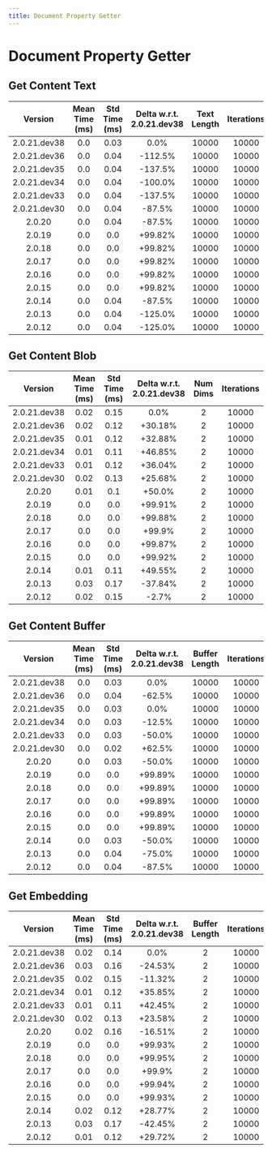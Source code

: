 ```yaml
---
title: Document Property Getter
---
```

# Document Property Getter

## Get Content Text

| Version | Mean Time (ms) | Std Time (ms) | Delta w.r.t. 2.0.21.dev38 | Text Length | Iterations |
| :---: | :---: | :---: | :---: | :---: | :---: |
| 2.0.21.dev38 | 0.0 | 0.03 | 0.0% | 10000 | 10000 |
| 2.0.21.dev36 | 0.0 | 0.04 | -112.5% | 10000 | 10000 |
| 2.0.21.dev35 | 0.0 | 0.04 | -137.5% | 10000 | 10000 |
| 2.0.21.dev34 | 0.0 | 0.04 | -100.0% | 10000 | 10000 |
| 2.0.21.dev33 | 0.0 | 0.04 | -137.5% | 10000 | 10000 |
| 2.0.21.dev30 | 0.0 | 0.04 | -87.5% | 10000 | 10000 |
| 2.0.20 | 0.0 | 0.04 | -87.5% | 10000 | 10000 |
| 2.0.19 | 0.0 | 0.0 | +99.82% | 10000 | 10000 |
| 2.0.18 | 0.0 | 0.0 | +99.82% | 10000 | 10000 |
| 2.0.17 | 0.0 | 0.0 | +99.82% | 10000 | 10000 |
| 2.0.16 | 0.0 | 0.0 | +99.82% | 10000 | 10000 |
| 2.0.15 | 0.0 | 0.0 | +99.82% | 10000 | 10000 |
| 2.0.14 | 0.0 | 0.04 | -87.5% | 10000 | 10000 |
| 2.0.13 | 0.0 | 0.04 | -125.0% | 10000 | 10000 |
| 2.0.12 | 0.0 | 0.04 | -125.0% | 10000 | 10000 |
## Get Content Blob

| Version | Mean Time (ms) | Std Time (ms) | Delta w.r.t. 2.0.21.dev38 | Num Dims | Iterations |
| :---: | :---: | :---: | :---: | :---: | :---: |
| 2.0.21.dev38 | 0.02 | 0.15 | 0.0% | 2 | 10000 |
| 2.0.21.dev36 | 0.02 | 0.12 | +30.18% | 2 | 10000 |
| 2.0.21.dev35 | 0.01 | 0.12 | +32.88% | 2 | 10000 |
| 2.0.21.dev34 | 0.01 | 0.11 | +46.85% | 2 | 10000 |
| 2.0.21.dev33 | 0.01 | 0.12 | +36.04% | 2 | 10000 |
| 2.0.21.dev30 | 0.02 | 0.13 | +25.68% | 2 | 10000 |
| 2.0.20 | 0.01 | 0.1 | +50.0% | 2 | 10000 |
| 2.0.19 | 0.0 | 0.0 | +99.91% | 2 | 10000 |
| 2.0.18 | 0.0 | 0.0 | +99.88% | 2 | 10000 |
| 2.0.17 | 0.0 | 0.0 | +99.9% | 2 | 10000 |
| 2.0.16 | 0.0 | 0.0 | +99.87% | 2 | 10000 |
| 2.0.15 | 0.0 | 0.0 | +99.92% | 2 | 10000 |
| 2.0.14 | 0.01 | 0.11 | +49.55% | 2 | 10000 |
| 2.0.13 | 0.03 | 0.17 | -37.84% | 2 | 10000 |
| 2.0.12 | 0.02 | 0.15 | -2.7% | 2 | 10000 |
## Get Content Buffer

| Version | Mean Time (ms) | Std Time (ms) | Delta w.r.t. 2.0.21.dev38 | Buffer Length | Iterations |
| :---: | :---: | :---: | :---: | :---: | :---: |
| 2.0.21.dev38 | 0.0 | 0.03 | 0.0% | 10000 | 10000 |
| 2.0.21.dev36 | 0.0 | 0.04 | -62.5% | 10000 | 10000 |
| 2.0.21.dev35 | 0.0 | 0.03 | 0.0% | 10000 | 10000 |
| 2.0.21.dev34 | 0.0 | 0.03 | -12.5% | 10000 | 10000 |
| 2.0.21.dev33 | 0.0 | 0.03 | -50.0% | 10000 | 10000 |
| 2.0.21.dev30 | 0.0 | 0.02 | +62.5% | 10000 | 10000 |
| 2.0.20 | 0.0 | 0.03 | -50.0% | 10000 | 10000 |
| 2.0.19 | 0.0 | 0.0 | +99.89% | 10000 | 10000 |
| 2.0.18 | 0.0 | 0.0 | +99.89% | 10000 | 10000 |
| 2.0.17 | 0.0 | 0.0 | +99.89% | 10000 | 10000 |
| 2.0.16 | 0.0 | 0.0 | +99.89% | 10000 | 10000 |
| 2.0.15 | 0.0 | 0.0 | +99.89% | 10000 | 10000 |
| 2.0.14 | 0.0 | 0.03 | -50.0% | 10000 | 10000 |
| 2.0.13 | 0.0 | 0.04 | -75.0% | 10000 | 10000 |
| 2.0.12 | 0.0 | 0.04 | -87.5% | 10000 | 10000 |
## Get Embedding

| Version | Mean Time (ms) | Std Time (ms) | Delta w.r.t. 2.0.21.dev38 | Buffer Length | Iterations |
| :---: | :---: | :---: | :---: | :---: | :---: |
| 2.0.21.dev38 | 0.02 | 0.14 | 0.0% | 2 | 10000 |
| 2.0.21.dev36 | 0.03 | 0.16 | -24.53% | 2 | 10000 |
| 2.0.21.dev35 | 0.02 | 0.15 | -11.32% | 2 | 10000 |
| 2.0.21.dev34 | 0.01 | 0.12 | +35.85% | 2 | 10000 |
| 2.0.21.dev33 | 0.01 | 0.11 | +42.45% | 2 | 10000 |
| 2.0.21.dev30 | 0.02 | 0.13 | +23.58% | 2 | 10000 |
| 2.0.20 | 0.02 | 0.16 | -16.51% | 2 | 10000 |
| 2.0.19 | 0.0 | 0.0 | +99.93% | 2 | 10000 |
| 2.0.18 | 0.0 | 0.0 | +99.95% | 2 | 10000 |
| 2.0.17 | 0.0 | 0.0 | +99.9% | 2 | 10000 |
| 2.0.16 | 0.0 | 0.0 | +99.94% | 2 | 10000 |
| 2.0.15 | 0.0 | 0.0 | +99.93% | 2 | 10000 |
| 2.0.14 | 0.02 | 0.12 | +28.77% | 2 | 10000 |
| 2.0.13 | 0.03 | 0.17 | -42.45% | 2 | 10000 |
| 2.0.12 | 0.01 | 0.12 | +29.72% | 2 | 10000 |
